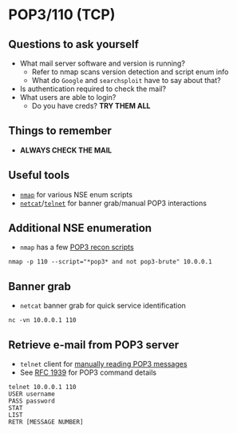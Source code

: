 # POP3/110 (TCP) 

## Questions to ask yourself
  *  What mail server software and version is running?
      *  Refer to nmap scans version detection and script enum info
      *  What do `Google` and `searchsploit` have to say about that?
  *  Is authentication required to check the mail?
  *  What users are able to login?
      *  Do you have creds? **TRY THEM ALL**
   
## Things to remember
  *  **ALWAYS CHECK THE MAIL**

## Useful tools
  *  [`nmap`](https://nmap.org/) for various NSE enum scripts
  *  [`netcat`](http://www.stearns.org/nc/)/[`telnet`](https://linux.die.net/man/1/telnet) for banner grab/manual POP3 interactions

## Additional NSE enumeration
  *  `nmap` has a few [POP3 recon scripts](https://nmap.org/search/?q=pop3)

```
nmap -p 110 --script="*pop3* and not pop3-brute" 10.0.0.1
```

## Banner grab
  *  `netcat` banner grab for quick service identification

```
nc -vn 10.0.0.1 110
```

## Retrieve e-mail from POP3 server
  *  `telnet` client for [manually reading POP3 messages](https://www.vircom.com/blog/quick-guide-of-pop3-command-line-to-type-in-telnet/)
  *  See [RFC 1939](https://www.ietf.org/rfc/rfc1939.txt) for POP3 command details

```
telnet 10.0.0.1 110
USER username
PASS password
STAT
LIST
RETR [MESSAGE NUMBER]
```
